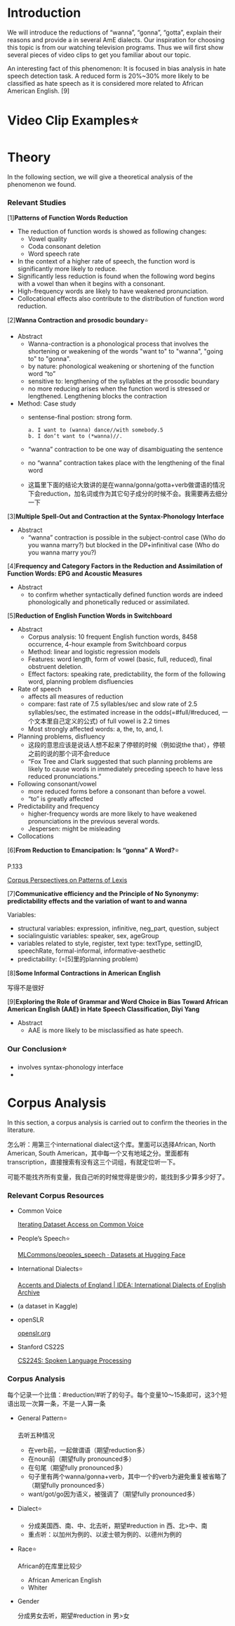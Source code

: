 
# Introduction

We will introduce the reductions of “wanna”, “gonna”, “gotta”, explain their reasons and provide a  in several AmE dialects. Our inspiration for choosing this topic is from our watching television programs. Thus we will first show several pieces of video clips to get you familiar about our topic.

An interesting fact of this phenomenon: It is focused in bias analysis in hate speech detection task. A reduced form is 20%~30% more likely to be classified as hate speech as it is considered more related to African American English. [9]

# Video Clip Examples⭐

# Theory

In the following section, we will give a theoretical analysis of the phenomenon we found.

### Relevant Studies

[1]**Patterns of Function Words Reduction**

- The reduction of function words is showed as following changes:
    - Vowel quality
    - Coda consonant deletion
    - Word speech rate
- In the context of a higher rate of speech, the function word is significantly more likely to reduce.
- Significantly less reduction is found when the following word begins with a vowel than when it begins with a consonant.
- High-frequency words are likely to have weakened pronunciation.
- Collocational effects also contribute to the distribution of function word reduction.

[2]**Wanna Contraction and prosodic boundary**⭐

- Abstract
    - Wanna-contraction is a phonological process that involves the shortening or weakening of the words "want to" to "wanna", "going to" to "gonna".
    - by nature: phonological weakening or shortening of the function word “to”
    - sensitive to: lengthening of the syllables at the prosodic boundary
    - no more reducing arises when the function word is stressed or lengthened. Lengthening blocks the contraction
- Method: Case study
    - sentense-final postion: strong form.
        
        ```
        a. I want to (wanna) dance//with somebody.5 
        b. I don‘t want to (*wanna)//.
        ```
        
    - “wanna” contraction to be one way of disambiguating the sentence
    - no “wanna” contraction takes place with the lengthening of the final word
    - 这篇里下面的结论大致讲的是在wanna/gonna/gotta+verb做谓语的情况下会reduction，加名词或作为其它句子成分的时候不会。我需要再去细分一下

[3]**Multiple Spell-Out and Contraction at the Syntax-Phonology Interface**

- Abstract
    - “wanna” contraction is possible in the subject-control case (Who do you wanna marry?) but blocked in the DP+infinitival case (Who do you wanna marry you?)

[4]**Frequency and Category Factors in the Reduction and Assimilation of Function Words: EPG and Acoustic Measures**

- Abstract
    - to confirm whether syntactically defined function words are indeed phonologically and phonetically reduced or assimilated.

[5]**Reduction of English Function Words in Switchboard**

- Abstract
    - Corpus analysis: 10 frequent English function words, 8458 occurrence, 4-hour example from Switchboard corpus
    - Method: linear and logistic regression models
    - Features: word length, form of vowel (basic, full, reduced), final obstruent deletion.
    - Effect factors: speaking rate, predictability, the form of the following word, planning problem disfluencies
- Rate of speech
    - affects all measures of reduction
    - compare: fast rate of 7.5 syllables/sec and slow rate of 2.5 syllables/sec, the estimated increase in the odds(=#full/#reduced, 一个文本里自己定义的公式) of full vowel is 2.2 times
    - Most strongly affected words: a, the, to, and, I.
- Planning problems, disfluency
    - 这段的意思应该是说话人想不起来了停顿的时候（例如说the that），停顿之前的说的那个词不会reduce
    - “Fox Tree and Clark suggested that such planning problems are likely to cause words in immediately preceding speech to have less reduced pronunciations.”
- Following consonant/vowel
    - more reduced forms before a consonant than before a vowel.
    - “to” is greatly affected
- Predictability and frequency
    - higher-frequency words are more likely to have weakened pronunciations in the previous several words.
    - Jespersen: might be misleading
- Collocations

[6]**From Reduction to Emancipation: Is “gonna” A Word?**⭐

P.133

[Corpus Perspectives on Patterns of Lexis](https://books.google.co.jp/books?hl=zh-CN&lr=&id=S0PPD0OnChUC&oi=fnd&pg=PA133&dq=gonna+wanna+reduction+in+dialects&ots=5OeV1rJL9B&sig=Nw_T2eeQ9xqsv8tVNFNOptRf3f4&redir_esc=y#v=onepage&q&f=false)

[7]**Communicative efficiency and the Principle of No Synonymy: predictability effects and the variation of want to and wanna**

Variables:

- structural variables: expression, infinitive, neg_part, question, subject
- socialinguistic variables: speaker, sex, ageGroup
- variables related to style, register, text type: textType, settingID, speechRate, formal-informal, informative-aesthetic
- predictability: (=[5]里的planning problem)

[8]**Some Informal Contractions in American English**

写得不是很好

[9]**Exploring the Role of Grammar and Word Choice in Bias Toward African American English (AAE) in Hate Speech Classification, Diyi Yang**

- Abstract
    - AAE is more likely to be misclassified as hate speech.

### Our Conclusion⭐

- involves syntax-phonology interface
- 

# Corpus Analysis

In this section, a corpus analysis is carried out to confirm the theories in the literature.

怎么听：用第三个international dialect这个库。里面可以选择African, North American, South American，其中每一个又有地域之分。里面都有transcription，直接搜索有没有这三个词组，有就定位听一下。

可能不能找齐所有变量，我自己听的时候觉得是很少的，能找到多少算多少好了。

### Relevant Corpus Resources

- Common Voice
    
    [Iterating Dataset Access on Common Voice](https://foundation.mozilla.org/en/blog/iterating-dataset-access-on-common-voice/)
    
- People’s Speech⭐
    
    [MLCommons/peoples_speech · Datasets at Hugging Face](https://huggingface.co/datasets/MLCommons/peoples_speech)
    
- International Dialects⭐
    
    [Accents and Dialects of England | IDEA: International Dialects of English Archive](https://www.dialectsarchive.com/england)
    
- (a dataset in Kaggle)
- openSLR
    
    [openslr.org](http://openslr.org/resources.php)
    
- Stanford CS22S
    
    [CS224S: Spoken Language Processing](https://web.stanford.edu/class/cs224s/)
    

### Corpus Analysis

每个记录一个比值：#reduction/#听了的句子。每个变量10～15条即可，这3个短语出现一次算一条，不是一人算一条

- General Pattern⭐
    
    去听五种情况
    
    - 在verb前，一起做谓语（期望reduction多）
    - 在noun前（期望fully pronounced多）
    - 在句尾（期望fully pronounced多）
    - 句子里有两个wanna/gonna+verb，其中一个的verb为避免重复被省略了（期望fully pronounced多）
    - want/got/go因为语义，被强调了（期望fully pronounced多）
- Dialect⭐
    - 分成美国西、南、中、北去听，期望#reduction in 西、北>中、南
    - 重点听：以加州为例的、以波士顿为例的、以德州为例的
- Race⭐
    
    African的在库里比较少
    
    - African American English
    - Whiter
- Gender
    
    分成男女去听，期望#reduction in 男>女